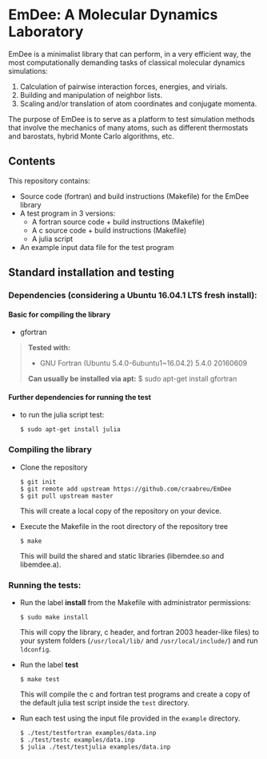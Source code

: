 EmDee: A Molecular Dynamics Laboratory
======================================

EmDee is a minimalist library that can perform, in a very efficient way, the most computationally
demanding tasks of classical molecular dynamics simulations:

1. Calculation of pairwise interaction forces, energies, and virials.
2. Building and manipulation of neighbor lists.
3. Scaling and/or translation of atom coordinates and conjugate momenta.

The purpose of EmDee is to serve as a platform to test simulation methods that involve the mechanics
of many atoms, such as different thermostats and barostats, hybrid Monte Carlo algorithms, etc.

Contents
------------

This repository contains:

* Source code (fortran) and build instructions (Makefile) for the EmDee library
* A test program in 3 versions:
  * A fortran source code + build instructions (Makefile)
  * A c source code + build instructions (Makefile)
  * A julia script
* An example input data file for the test program

Standard installation and testing
------------

### Dependencies (considering a Ubuntu 16.04.1 LTS fresh install):

#### Basic for compiling the library

* gfortran

> **Tested with:**
>- GNU Fortran (Ubuntu 5.4.0-6ubuntu1~16.04.2) 5.4.0 20160609
>
>
> **Can usually be installed via apt:**
>      $ sudo apt-get install gfortran

#### Further dependencies for running the test

* to run the julia script test:

      $ sudo apt-get install julia

### Compiling the library

* Clone the repository

      $ git init
      $ git remote add upstream https://github.com/craabreu/EmDee
      $ git pull upstream master
  This will create a local copy of the repository on your device.

* Execute the Makefile in the root directory of the repository tree

      $ make
  This will build the shared and static libraries (libemdee.so and libemdee.a).

### Running the tests:

* Run the label **install** from the Makefile with administrator permissions:

      $ sudo make install
  This will copy the library, c header, and fortran 2003 header-like files) to your system folders (`/usr/local/lib/` and `/usr/local/include/`) and run `ldconfig`.

* Run the label **test**

      $ make test
  This will compile the c and fortran test programs and  create a copy of the default julia test script inside the `test` directory.

* Run each test using the input file provided in the `example` directory.

      $ ./test/testfortran examples/data.inp
      $ ./test/testc examples/data.inp
      $ julia ./test/testjulia examples/data.inp
